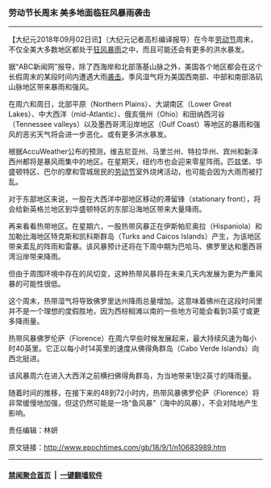 ### 劳动节长周末 美多地面临狂风暴雨袭击
------------------------

<p>【大纪元2018年09月02日讯】（大纪元记者高杉编译报导）在今年<a href="http://www.epochtimes.com/gb/tag/%E5%8A%B3%E5%8A%A8%E8%8A%82.html">劳动节</a>周末，不仅全美大多数地区都处于<a href="http://www.epochtimes.com/gb/tag/%E7%8B%82%E9%A3%8E%E6%9A%B4%E9%9B%A8.html">狂风暴雨</a>之中，而且可能还会有更多的洪水暴发。</p>
<p>据“ABC新闻网”报导，除了西海岸和北部落基山脉之外，美国各个地区都会在这个长假周末的某段时间内遭遇大雨<a href="http://www.epochtimes.com/gb/tag/%E8%A2%AD%E5%87%BB.html">袭击</a>。季风湿气将为美国西南部、中部和南部洛矶山脉地区带来暴雨和强风。</p>
<p>在周六和周日，北部平原（Northern Plains）、大湖南区（Lower Great Lakes）、中大西洋（mid-Atlantic）、俄亥俄州（Ohio）和田纳西河谷（Tennessee valleys）以及墨西哥湾沿岸地区（Gulf Coast）等地区的暴雨和强风的恶劣天气将会进一步恶化。或有更多洪水暴发。</p>
<p>根据AccuWeather公布的预测，维吉尼亚州、马里兰州、特拉华州、宾州和新泽西州都将是暴风雨集中的地区。在星期天，纽约市也会迎来零星阵雨。匹兹堡、华盛顿特区、巴尔的摩和雪城居民的<a href="http://www.epochtimes.com/gb/tag/%E5%8A%B3%E5%8A%A8%E8%8A%82.html">劳动节</a>室外烧烤活动，也可能会因为大雨而被打乱。</p>
<p>对于东部地区来说，一股在大西洋中部地区移动的滞留锋（stationary front），将会给新英格兰地区到华盛顿特区的东部沿海地区带来大量降雨。</p>
<p>再来看看热带地区。在星期六，一股热带风暴正在伊斯帕尼奥拉（Hispaniola）和加勒比海地区特克斯和凯科斯群岛（Turks and Caicos Islands）产生，为该地区带来紊乱的阵雨和雷暴。该风暴预计还将在下周中期为巴哈马、佛罗里达和墨西哥湾沿岸带来降雨。</p>
<p>但由于周围环境中存在的风切变，这种热带风暴将在未来几天内发展为更为严重风暴的可能性很低。</p>
<p>这个周末，热带湿气将导致佛罗里达州降雨总量增加。这意味着佛州在这段时间里并不是一个理想的度假胜地，因为西棕榈滩以南的一些地方可能会看到3英寸或更多降雨量。</p>
<p>热带风暴佛罗伦萨（Florence）在周六早些时候发展起来，最大持续风速为每小时40英里。它正以每小时14英里的速度从佛得角群岛（Cabo Verde Islands）向西北挺进。</p>
<p>该风暴周六在进入大西洋之前横扫佛得角群岛，为当地带来1到2英寸的降雨量。</p>
<p>随着时间的推移，在接下来的48到72小时内，热带风暴佛罗伦萨（Florence）将非常缓慢地加强，但这仍然可能是一场“鱼风暴”（海中的风暴），不会对陆地产生影响。</p>
<p>责任编辑：林妍</p>

原文链接：http://www.epochtimes.com/gb/18/9/1/n10683989.htm


------------------------
#### [禁闻聚合首页](https://github.com/gfw-breaker/banned-news/blob/master/README.md) &nbsp;|&nbsp;  [一键翻墙软件](https://github.com/gfw-breaker/nogfw/blob/master/README.md)